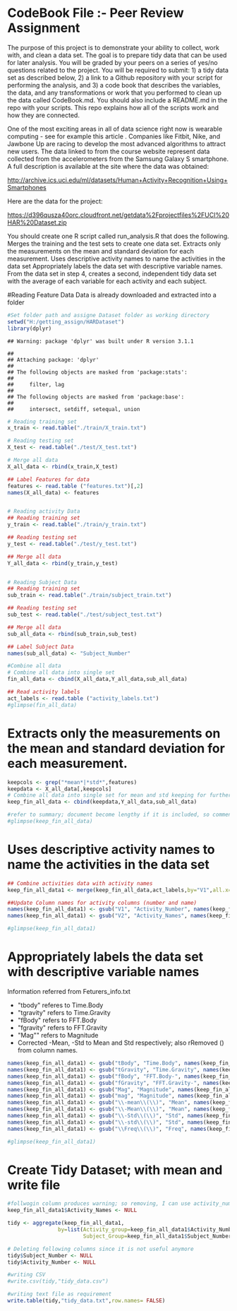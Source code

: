 CodeBook File :- Peer Review Assignment
========================================================

The purpose of this project is to demonstrate your ability to collect, work with, and clean a data set. The goal is to prepare tidy data that can be used for later analysis. You will be graded by your peers on a series of yes/no questions related to the project. You will be required to submit: 1) a tidy data set as described below, 2) a link to a Github repository with your script for performing the analysis, and 3) a code book that describes the variables, the data, and any transformations or work that you performed to clean up the data called CodeBook.md. You should also include a README.md in the repo with your scripts. This repo explains how all of the scripts work and how they are connected.  

One of the most exciting areas in all of data science right now is wearable computing - see for example this article . Companies like Fitbit, Nike, and Jawbone Up are racing to develop the most advanced algorithms to attract new users. The data linked to from the course website represent data collected from the accelerometers from the Samsung Galaxy S smartphone. A full description is available at the site where the data was obtained: 

http://archive.ics.uci.edu/ml/datasets/Human+Activity+Recognition+Using+Smartphones 

Here are the data for the project: 

https://d396qusza40orc.cloudfront.net/getdata%2Fprojectfiles%2FUCI%20HAR%20Dataset.zip 

 You should create one R script called run_analysis.R that does the following. 
Merges the training and the test sets to create one data set.
Extracts only the measurements on the mean and standard deviation for each measurement. 
Uses descriptive activity names to name the activities in the data set
Appropriately labels the data set with descriptive variable names. 
From the data set in step 4, creates a second, independent tidy data set with the average of each variable for each activity and each subject.

#Reading Feature Data
Data is already downloaded and extracted into a folder

```r
#Set folder path and assigne Dataset folder as working directory
setwd("H:/getting_assign/HARDataset")
library(dplyr)
```

```
## Warning: package 'dplyr' was built under R version 3.1.1
```

```
## 
## Attaching package: 'dplyr'
## 
## The following objects are masked from 'package:stats':
## 
##     filter, lag
## 
## The following objects are masked from 'package:base':
## 
##     intersect, setdiff, setequal, union
```

```r
# Reading training set 
x_train <- read.table("./train/X_train.txt")

# Reading testing set
X_test <- read.table("./test/X_test.txt")

# Merge all data
X_all_data <- rbind(x_train,X_test)

## Label Features for data
features <- read.table ("features.txt")[,2]
names(X_all_data) <- features


# Reading activity Data
## Reading training set 
y_train <- read.table("./train/y_train.txt")

## Reading testing set
y_test <- read.table("./test/y_test.txt")

## Merge all data
Y_all_data <- rbind(y_train,y_test)


# Reading Subject Data
## Reading training set
sub_train <- read.table("./train/subject_train.txt")

## Reading testing set
sub_test <- read.table("./test/subject_test.txt")

## Merge all data
sub_all_data <- rbind(sub_train,sub_test)

## Label Subject Data
names(sub_all_data) <- "Subject_Number"

#Combine all data
# Combine all data into single set
fin_all_data <- cbind(X_all_data,Y_all_data,sub_all_data)

## Read activity labels
act_labels <- read.table ("activity_labels.txt")
#glimpse(fin_all_data)
```

# Extracts only the measurements on the mean and standard deviation for each measurement. 

```r
keepcols <- grep("*mean*|*std*",features)
keepdata <- X_all_data[,keepcols]
# Combine all data into single set for mean and std keeping for further use
keep_fin_all_data <- cbind(keepdata,Y_all_data,sub_all_data)

#refer to summary; document become lengthy if it is included, so commented out.
#glimpse(keep_fin_all_data)
```

# Uses descriptive activity names to name the activities in the data set

```r
## Combine activities data with activity names
keep_fin_all_data1 <- merge(keep_fin_all_data,act_labels,by="V1",all.x=TRUE,sort=FALSE)

##Update Column names for activity columns (number and name)
names(keep_fin_all_data1) <- gsub("V1", "Activity_Number", names(keep_fin_all_data1))
names(keep_fin_all_data1) <- gsub("V2", "Activity_Names", names(keep_fin_all_data1))

#glimpse(keep_fin_all_data1)
```

# Appropriately labels the data set with descriptive variable names
 Information referred from Feturers_info.txt
 * "tbody" referes to Time.Body
 * "tgravity" refers to Time.Gravity
 * "fBody" refers to FFT.Body
 * "fgravity" refers to FFT.Gravity
 * "Mag"" refers to Magnitude
 * Corrected -Mean, -Std to Mean and Std respectively; also rRemoved () from column names.


```r
names(keep_fin_all_data1) <- gsub("tBody", "Time.Body", names(keep_fin_all_data1))
names(keep_fin_all_data1) <- gsub("tGravity", "Time.Gravity", names(keep_fin_all_data1))
names(keep_fin_all_data1) <- gsub("fBody", "FFT.Body-", names(keep_fin_all_data1))
names(keep_fin_all_data1) <- gsub("fGravity", "FFT.Gravity-", names(keep_fin_all_data1))
names(keep_fin_all_data1) <- gsub("Mag", "Magnitude", names(keep_fin_all_data1))
names(keep_fin_all_data1) <- gsub("mag", "Magnitude", names(keep_fin_all_data1))
names(keep_fin_all_data1) <- gsub("\\-mean\\(\\)", "Mean", names(keep_fin_all_data1))
names(keep_fin_all_data1) <- gsub("\\-Mean\\(\\)", "Mean", names(keep_fin_all_data1))
names(keep_fin_all_data1) <- gsub("\\-Std\\(\\)", "Std", names(keep_fin_all_data1))
names(keep_fin_all_data1) <- gsub("\\-std\\(\\)", "Std", names(keep_fin_all_data1))
names(keep_fin_all_data1) <- gsub("\\Freq\\(\\)", "Freq", names(keep_fin_all_data1))

#glimpse(keep_fin_all_data1)
```


# Create Tidy Dataset; with mean and write file

```r
#follwogin column produces warning; so removing, I can use activity_number
keep_fin_all_data1$Activity_Names <- NULL

tidy <- aggregate(keep_fin_all_data1, 
                by=list(Activity_group=keep_fin_all_data1$Activity_Number,
                        Subject_Group=keep_fin_all_data1$Subject_Number), FUN=mean)

# Deleting following columns since it is not useful anymore
tidy$Subject_Number <- NULL
tidy$Activity_Number <- NULL

#writing CSV
#write.csv(tidy,"tidy_data.csv")

#writing text file as requirement
write.table(tidy,"tidy_data.txt",row.names= FALSE)
```

